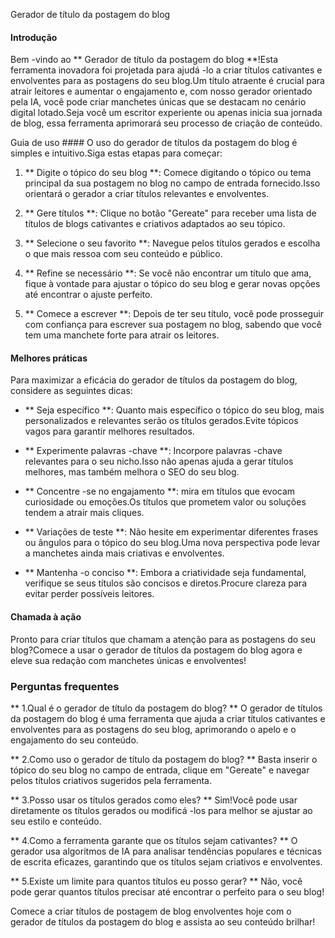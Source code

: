 Gerador de título da postagem do blog

#### Introdução
Bem -vindo ao ** Gerador de título da postagem do blog **!Esta ferramenta inovadora foi projetada para ajudá -lo a criar títulos cativantes e envolventes para as postagens do seu blog.Um título atraente é crucial para atrair leitores e aumentar o engajamento e, com nosso gerador orientado pela IA, você pode criar manchetes únicas que se destacam no cenário digital lotado.Seja você um escritor experiente ou apenas inicia sua jornada de blog, essa ferramenta aprimorará seu processo de criação de conteúdo.

Guia de uso ####
O uso do gerador de títulos da postagem do blog é simples e intuitivo.Siga estas etapas para começar:

1. ** Digite o tópico do seu blog **: Comece digitando o tópico ou tema principal da sua postagem no blog no campo de entrada fornecido.Isso orientará o gerador a criar títulos relevantes e envolventes.

2. ** Gere títulos **: Clique no botão "Gereate" para receber uma lista de títulos de blogs cativantes e criativos adaptados ao seu tópico.

3. ** Selecione o seu favorito **: Navegue pelos títulos gerados e escolha o que mais ressoa com seu conteúdo e público.

4. ** Refine se necessário **: Se você não encontrar um título que ama, fique à vontade para ajustar o tópico do seu blog e gerar novas opções até encontrar o ajuste perfeito.

5. ** Comece a escrever **: Depois de ter seu título, você pode prosseguir com confiança para escrever sua postagem no blog, sabendo que você tem uma manchete forte para atrair os leitores.

#### Melhores práticas
Para maximizar a eficácia do gerador de títulos da postagem do blog, considere as seguintes dicas:

- ** Seja específico **: Quanto mais específico o tópico do seu blog, mais personalizados e relevantes serão os títulos gerados.Evite tópicos vagos para garantir melhores resultados.

- ** Experimente palavras -chave **: Incorpore palavras -chave relevantes para o seu nicho.Isso não apenas ajuda a gerar títulos melhores, mas também melhora o SEO do seu blog.

- ** Concentre -se no engajamento **: mira em títulos que evocam curiosidade ou emoções.Os títulos que prometem valor ou soluções tendem a atrair mais cliques.

- ** Variações de teste **: Não hesite em experimentar diferentes frases ou ângulos para o tópico do seu blog.Uma nova perspectiva pode levar a manchetes ainda mais criativas e envolventes.

- ** Mantenha -o conciso **: Embora a criatividade seja fundamental, verifique se seus títulos são concisos e diretos.Procure clareza para evitar perder possíveis leitores.

#### Chamada à ação
Pronto para criar títulos que chamam a atenção para as postagens do seu blog?Comece a usar o gerador de títulos da postagem do blog agora e eleve sua redação com manchetes únicas e envolventes!

### Perguntas frequentes

** 1.Qual é o gerador de título da postagem do blog? **
O gerador de títulos da postagem do blog é uma ferramenta que ajuda a criar títulos cativantes e envolventes para as postagens do seu blog, aprimorando o apelo e o engajamento do seu conteúdo.

** 2.Como uso o gerador de título da postagem do blog? **
Basta inserir o tópico do seu blog no campo de entrada, clique em "Gereate" e navegar pelos títulos criativos sugeridos pela ferramenta.

** 3.Posso usar os títulos gerados como eles? **
Sim!Você pode usar diretamente os títulos gerados ou modificá -los para melhor se ajustar ao seu estilo e conteúdo.

** 4.Como a ferramenta garante que os títulos sejam cativantes? **
O gerador usa algoritmos de IA para analisar tendências populares e técnicas de escrita eficazes, garantindo que os títulos sejam criativos e envolventes.

** 5.Existe um limite para quantos títulos eu posso gerar? **
Não, você pode gerar quantos títulos precisar até encontrar o perfeito para o seu blog!

Comece a criar títulos de postagem de blog envolventes hoje com o gerador de títulos da postagem do blog e assista ao seu conteúdo brilhar!